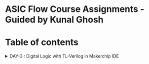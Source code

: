 # ASIC Flow Course Assignments - Guided by Kunal Ghosh
# Table of contents

<details>
<summary>DAY-3 : Digital Logic with TL-Verilog in Makerchip IDE</summary>
<br>

#### Task-1 : Logic Gates

![image](https://github.com/Pavan2280/RISC-V/assets/131603225/24cfbcd8-3ff2-4cae-b4fa-488e5c77af5c)

#### Task-2 : Lab - Makerchip platfrom
To use Makerchip IDE, you need to visit makerchip website at [http://makerchip.com/](http://makerchip.com/) and launch Makerchip IDE
To access a specific example, please follow these steps:
1) **Navigate to the 'Learn' section**
2) **Click on 'Examples'**
3) **Load 'FGPA Multiplier' Example**

![image](https://github.com/Pavan2280/RISC-V/assets/131603225/b7008e12-b9dc-4dbb-a7f2-fcdf84facfd9)

4) **Load FGPA Multiplier Example**

![image](https://github.com/Pavan2280/RISC-V/assets/131603225/6a9a1ac2-de7f-4402-b979-c77ab2911faf)

#### Task-3 : Lab - Combitional logic
**A) Inverter**
1) **Click on 'Examples'**
2) **Load Default Template**
3) **Go to editor and make changes(On line 16,in place of `//...` type `$out = ! $in;`)**
4) **Compile(Ctrl+E)**

![image](https://github.com/Pavan2280/RISC-V/assets/131603225/bc069194-ee10-400a-8a1f-c86a3424ae10)

**B) XOR Gate**
1) **Click on 'Examples'**
2) **Load Default Template**
3) **Go to editor and make changes**
```
$out = ! $in;
$out1 = ($in1 ^ $in2);
```
4) **Compile(Ctrl+E)**
![image](https://github.com/Pavan2280/RISC-V/assets/131603225/0d8f1e78-5e59-45a7-ac5c-ff1cefa75dcb)

**C) Vectors**
1) **Click on 'Examples'**
2) **Load Default Template**
3) **Go to editor and make changes**
```
$out[4:0] = $in1[3:0] + $in2[3:0];
```
4) **Compile(Ctrl+E)**
![image](https://github.com/Pavan2280/RISC-V/assets/131603225/2271ebb8-9c56-427b-899f-c3bea738496c)

**D) Mux without vector & with vectors**
1) **Click on 'Examples'**
2) **Load Default Template**
   
3a) **Go to editor and make changes**
```
$out = $sel ? $in1 : $in2;
```
4a) **Compile(Ctrl+E)**
![image](https://github.com/Pavan2280/RISC-V/assets/131603225/a6420afc-2c40-4e8c-890c-c1d5f24d8e6b)

3b) **Go to editor and make changes**
```
$out[7:0] = $sel ? $in1[7:0] : $in2[7:0];
```
4b) **Compile(Ctrl+E)**
![image](https://github.com/Pavan2280/RISC-V/assets/131603225/b97722f5-73ac-4c4b-ac02-0a4e04ce1220)

**E) Simple Claculator**
1) **Click on 'Examples'**
2) **Load Default Template**   
3) **Go to editor and make changes**
```
$val1[31:0] = $rand1[3:0]; 
$val2[31:0] = $rand2[3:0];
$sum[31:0] = $val1 + $val2;
$diff[31:0] = $val1 - $val2;
$prod[31:0] = $val1 * $val2;
$qut[31:0] = $val1 / $val2;
$out[31:0] = $op[1] ? ($op[0] ? $qut: $prod): ($op [0] ? $diff: $sum);
```
4) **Compile(Ctrl+E)**
![image](https://github.com/Pavan2280/RISC-V/assets/131603225/0cb6dd50-4cea-420b-9287-e160c143e42b)

#### Task-4 : Sequential logic 

![image](https://github.com/Pavan2280/RISC-V/assets/131603225/0d548af2-e42f-48fd-9a33-fe47df3775fb)


**A) **
1) **Click on 'Examples'**
2) **Load Default Template**   
3) **Go to editor and make changes**
``

```
4) **Compile(Ctrl+E)**
#### Task-5 : Pipelined logic
#### Task-6 : State
#### Task-7 : Hierarchy
